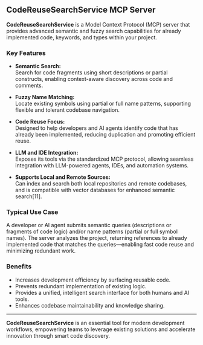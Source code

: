 ## CodeReuseSearchService MCP Server

**CodeReuseSearchService** is a Model Context Protocol (MCP) server that provides advanced semantic and fuzzy search capabilities for already implemented code, keywords, and types within your project.

### Key Features

- **Semantic Search:**  
  Search for code fragments using short descriptions or partial constructs, enabling context-aware discovery across code and comments.

- **Fuzzy Name Matching:**  
  Locate existing symbols using partial or full name patterns, supporting flexible and tolerant codebase navigation.

- **Code Reuse Focus:**  
  Designed to help developers and AI agents identify code that has already been implemented, reducing duplication and promoting efficient reuse.

- **LLM and IDE Integration:**  
  Exposes its tools via the standardized MCP protocol, allowing seamless integration with LLM-powered agents, IDEs, and automation systems.

- **Supports Local and Remote Sources:**  
  Can index and search both local repositories and remote codebases, and is compatible with vector databases for enhanced semantic search[11].

### Typical Use Case

A developer or AI agent submits semantic queries (descriptions or fragments of code logic) and/or name patterns (partial or full symbol names). The server analyzes the project, returning references to already implemented code that matches the queries—enabling fast code reuse and minimizing redundant work.

### Benefits

- Increases development efficiency by surfacing reusable code.
- Prevents redundant implementation of existing logic.
- Provides a unified, intelligent search interface for both humans and AI tools.
- Enhances codebase maintainability and knowledge sharing.

---

**CodeReuseSearchService** is an essential tool for modern development workflows, empowering teams to leverage existing solutions and accelerate innovation through smart code discovery.
